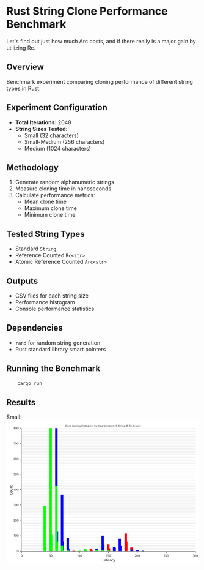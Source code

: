 # Rust String Clone Performance Benchmark

Let's find out just how much Arc costs, and if there really is a major gain by utilizing Rc.

## Overview
Benchmark experiment comparing cloning performance of different string types in Rust.

## Experiment Configuration
- **Total Iterations:** 2048
- **String Sizes Tested:**
  - Small (32 characters)
  - Small-Medium (256 characters)
  - Medium (1024 characters)

## Methodology
1. Generate random alphanumeric strings
2. Measure cloning time in nanoseconds
3. Calculate performance metrics:
   - Mean clone time
   - Maximum clone time
   - Minimum clone time

## Tested String Types
- Standard `String`
- Reference Counted `Rc<str>`
- Atomic Reference Counted `Arc<str>`

## Outputs
- CSV files for each string size
- Performance histogram
- Console performance statistics

## Dependencies
- `rand` for random string generation
- Rust standard library smart pointers

## Running the Benchmark
```bash
    cargo run
```
## Results

Small:
![latencyHist](results/latencyhistsmall.png)


